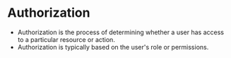 # Authorization

- Authorization is the process of determining whether a user has access to a particular resource or action.
- Authorization is typically based on the user's role or permissions.
